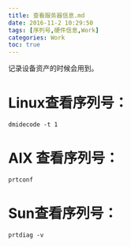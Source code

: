 ```yaml
---
title: 查看服务器信息.md
date: 2016-11-2 10:29:50
tags: [序列号,硬件信息,Work]
categories: Work
toc: true
---
```

记录设备资产的时候会用到。
<!--more-->
# Linux查看序列号：
	dmidecode -t 1

# AIX 查看序列号：
	prtconf

# Sun查看序列号：
	prtdiag -v

